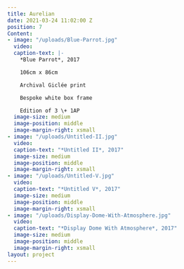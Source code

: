 ```yaml
---
title: Aurelian
date: 2021-03-24 11:02:00 Z
position: 7
Content:
- image: "/uploads/Blue-Parrot.jpg"
  video: 
  caption-text: |-
    *Blue Parrot*, 2017

    106cm x 86cm

    Archival Giclée print

    Bespoke white box frame

    Edition of 3 \+ 1AP
  image-size: medium
  image-position: middle
  image-margin-right: xsmall
- image: "/uploads/Untitled-II.jpg"
  video: 
  caption-text: "*Untitled II*, 2017"
  image-size: medium
  image-position: middle
  image-margin-right: xsmall
- image: "/uploads/Untitled-V.jpg"
  video: 
  caption-text: "*Untitled V*, 2017"
  image-size: medium
  image-position: middle
  image-margin-right: xsmall
- image: "/uploads/Display-Dome-With-Atmosphere.jpg"
  video: 
  caption-text: "*Display Dome With Atmosphere*, 2017"
  image-size: medium
  image-position: middle
  image-margin-right: xsmall
layout: project
---
```



